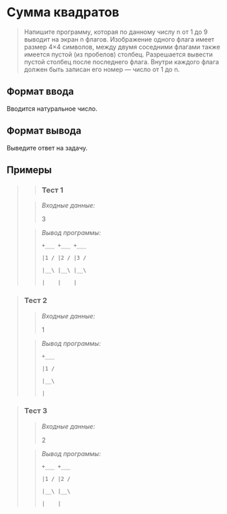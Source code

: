 # Сумма квадратов
>Напишите программу, которая по данному числу n от 1 до 9 выводит на экран n флагов. Изображение одного флага имеет размер 4×4 символов, между двумя соседними флагами также имеется пустой (из пробелов) столбец. Разрешается вывести пустой столбец после последнего флага. Внутри каждого флага должен быть записан его номер — число от 1 до n.
> 


## Формат ввода

Вводится натуральное число.

## Формат вывода

Выведите ответ на задачу.


 ## Примеры
>
> >### Тест 1
>
>>*Входные данные:*
>>
>> 3
>>
>> 
>>
>> 
>> 
>>
>> 
>>
>> 
> 
>>*Вывод программы:*
>>
>>`+___ +___ +___`
>>
>>`|1 / |2 / |3 / `
>>
>>`|__\ |__\ |__\ `
>>
>>`|    |    |    `
 
>### Тест 2
>
>>*Входные данные:*
>>
>> 1
>>
>> 
>>
>> 
>> 
>>
>> 
>>
>> 
> 
>>*Вывод программы:*
>>
>>`+___`
>>
>>`|1 / `
>>
>>`|__\ `
>>
>>`|    `   

>### Тест 3
>
>>*Входные данные:*
>>
>> 2
>>
>> 
>>
>> 
>> 
>>
>> 
>>
>> 
> 
>>*Вывод программы:*
>>
>>
>>`+___ +___ `
>>
>>`|1 / |2 / `
>>
>>`|__\ |__\  `
>>
>>`|    |     `
 
